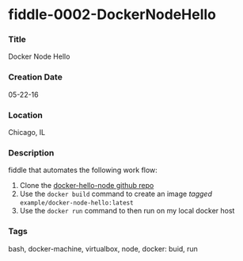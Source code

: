 fiddle-0002-DockerNodeHello
======

### Title

Docker Node Hello


### Creation Date

05-22-16


### Location

Chicago, IL


### Description

fiddle that automates the following work flow:

1.  Clone the [docker-hello-node github repo](https://github.com/spkane/docker-node-hello)
2.  Use the `docker build` command to create an image _tagged_ `example/docker-node-hello:latest`
3.  Use the `docker run` command to then run on my local docker host


### Tags

bash, docker-machine, virtualbox, node, docker: buid, run
